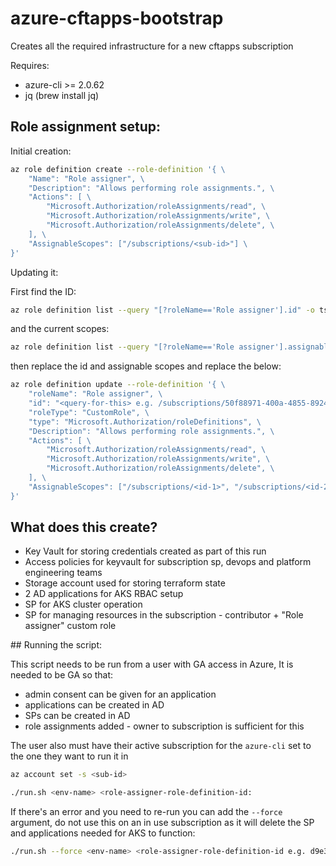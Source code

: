 # azure-cftapps-bootstrap

Creates all the required infrastructure for a new cftapps subscription

Requires:
* azure-cli >= 2.0.62
* jq (brew install jq)


## Role assignment setup:

Initial creation:
```bash
az role definition create --role-definition '{ \
    "Name": "Role assigner", \
    "Description": "Allows performing role assignments.", \
    "Actions": [ \
        "Microsoft.Authorization/roleAssignments/read", \
        "Microsoft.Authorization/roleAssignments/write", \
        "Microsoft.Authorization/roleAssignments/delete", \
    ], \
    "AssignableScopes": ["/subscriptions/<sub-id>"] \
}'

```

Updating it:

First find the ID:
```bash 
az role definition list --query "[?roleName=='Role assigner'].id" -o tsv
```

and the current scopes:
```bash
az role definition list --query "[?roleName=='Role assigner'].assignableScopes"
```

then replace the id and assignable scopes and replace the below:

```bash
az role definition update --role-definition '{ \
    "roleName": "Role assigner", \
    "id": "<query-for-this> e.g. /subscriptions/50f88971-400a-4855-8924-c38a47112ce4/providers/Microsoft.Authorization/roleDefinitions/d9e36deb-d0a5-47a1-9065-381822359971", \
    "roleType": "CustomRole", \
    "type": "Microsoft.Authorization/roleDefinitions", \
    "Description": "Allows performing role assignments.", \
    "Actions": [ \
        "Microsoft.Authorization/roleAssignments/read", \
        "Microsoft.Authorization/roleAssignments/write", \
        "Microsoft.Authorization/roleAssignments/delete", \
    ], \
    "AssignableScopes": ["/subscriptions/<id-1>", "/subscriptions/<id-2>"] \
}'
```

## What does this create?

* Key Vault for storing credentials created as part of this run
* Access policies for keyvault for subscription sp, devops and platform engineering teams
* Storage account used for storing terraform state
* 2 AD applications for AKS RBAC setup
* SP for AKS cluster operation
* SP for managing resources in the subscription - contributor + "Role assigner" custom role

## Running the script: 

This script needs to be run from a user with GA access in Azure,
It is needed to be GA so that:
* admin consent can be given for an application
* applications can be created in AD
* SPs can be created in AD
* role assignments added - owner to subscription is sufficient for this

The user also must have their active subscription for the `azure-cli` set to the one they want to run it in
```bash
az account set -s <sub-id>
```


```bash
./run.sh <env-name> <role-assigner-role-definition-id:
```

If there's an error and you need to re-run you can add the `--force` argument, do not use this on an in use subscription as it will delete the SP and applications needed for AKS to function:

```bash
./run.sh --force <env-name> <role-assigner-role-definition-id e.g. d9e36deb-d0a5-47a1-9065-381822359971>:
```
